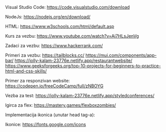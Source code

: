 Visual Studio Code: https://code.visualstudio.com/download

NodeJs: https://nodejs.org/en/download/

HTML: https://www.w3schools.com/html/default.asp

Kurs za vezbu: https://www.youtube.com/watch?v=Aj7HLsJenVg

Zadaci za vezbu: https://www.hackerrank.com/

Primeri za vezbu: https://tailblocks.cc/
                  https://mui.com/components/app-bar/
                  https://jolly-kalam-23776e.netlify.app/restaurantwebsite/
                  https://www.geeksforgeeks.org/top-10-projects-for-beginners-to-practice-html-and-css-skills/

Primer za responzivan website: https://codepen.io/freeCodeCamp/full/zNBOYG

Vezba za test: https://jolly-kalam-23776e.netlify.app/styledconferences/

Igirca za flex: https://mastery.games/flexboxzombies/

Implementacija ikonica (unutar head tag-a): 
<link href="https://fonts.googleapis.com/icon?family=Material+Icons"
      rel="stylesheet">

Ikonice: https://fonts.google.com/icons